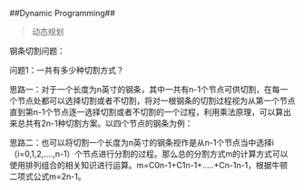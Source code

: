 ##Dynamic Programming##
>动态规划

钢条切割问题：

问题1：一共有多少种切割方式？

思路一：对于一个长度为n英寸的钢条，其中一共有n-1个节点可供切割，在每一个节点处都可以选择切割或者不切割，将对一根钢条的切割过程视为从第一个节点直到第n-1个节点逐一选择切割或者不切割的一个过程，利用乘法原理，可以算出来总共有2n-1种切割方案。以四个节点的钢条为例：

思路二：也可以将切割一个长度为n英寸的钢条视作是从n-1个节点当中选择i（i=0,1,2,....,n-1）个节点进行分割的过程。那么总的分割方式m的计算方式可以使用排列组合的相关知识进行运算。m=C0n-1+C1n-1+.....+Cn-1n-1，根据牛顿二项式公式m=2n-1。
